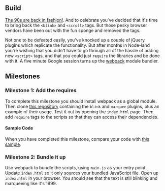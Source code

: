 ## Build

[The 90s are back in fashion!](https://33.media.tumblr.com/2dfc3369827df9b981e111d7fd8fc732/tumblr_mvemcyarmn1rslphyo1_400.gif).  And to celebrate you've decided that it's time to bring back the `<blink>` and `<scroll>` tags.  But those pesky browser vendors have been out with the fun sponge and removed the tags.

Not one to be defeated easily, you've knocked up a couple of jQuery plugins which replicate the functionality.  But after months in Node-land you're wishing that you didn't have to go through all of the hassle of adding new `<script>` tags, and that you could just `require` the libraries and be done with it.  A five minute Google session turns up the [webpack](http://webpack.github.io/) module bundler.

## Milestones

### Milestone 1: Add the requires

To complete this milestone you should install webpack as a global module.  Then clone [this repository](https://github.com/oampo/blink-marquee) containing the `blink` and `marquee` plugins, plus an example of their usage.  Test it out by opening the `index.html` page.  Then add `require` tags to the scripts so that they can access their dependencies.

#### Sample Code

When you have completed this milestone, compare your code with [this sample](https://github.com/oampo/blink-marquee/tree/m1).

### Milestone 2: Bundle it up

Use webpack to bundle the scripts, using `main.js` as your entry point.  Update `index.html` so it only sources your bundled JavaScript file.  Open up `index.html` in your browser.  You should see that the text is still blinking and marqueeing like it's 1999.


